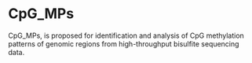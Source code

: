# CpG_MPs
CpG_MPs, is proposed for identification and analysis of CpG methylation patterns of genomic regions from high-throughput bisulfite sequencing data.
